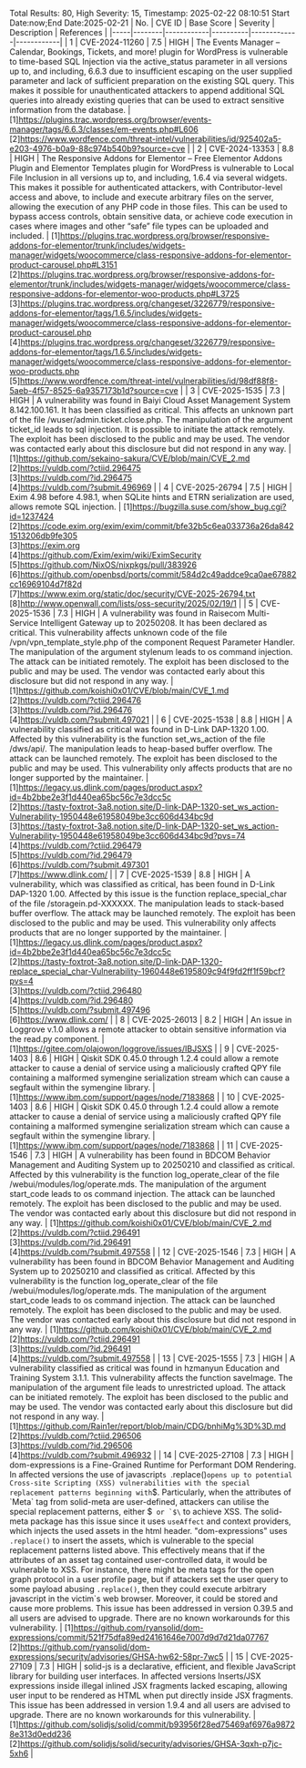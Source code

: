 Total Results: 80, High Severity: 15, Timestamp: 2025-02-22 08:10:51
Start Date:now;End Date:2025-02-21
| No. | CVE ID | Base Score | Severity | Description | References |
|-----|--------|------------|----------|-------------|------------|
| 1 | CVE-2024-11260 | 7.5  | HIGH | The Events Manager – Calendar, Bookings, Tickets, and more! plugin for WordPress is vulnerable to time-based SQL Injection via the active_status parameter in all versions up to, and including, 6.6.3 due to insufficient escaping on the user supplied parameter and lack of sufficient preparation on the existing SQL query.  This makes it possible for unauthenticated attackers to append additional SQL queries into already existing queries that can be used to extract sensitive information from the database. | [1]https://plugins.trac.wordpress.org/browser/events-manager/tags/6.6.3/classes/em-events.php#L606<br>[2]https://www.wordfence.com/threat-intel/vulnerabilities/id/925402a5-e203-4976-b0a9-88c974b540b9?source=cve |
| 2 | CVE-2024-13353 | 8.8  | HIGH | The Responsive Addons for Elementor – Free Elementor Addons Plugin and Elementor Templates plugin for WordPress is vulnerable to Local File Inclusion in all versions up to, and including, 1.6.4 via several widgets. This makes it possible for authenticated attackers, with Contributor-level access and above, to include and execute arbitrary files on the server, allowing the execution of any PHP code in those files. This can be used to bypass access controls, obtain sensitive data, or achieve code execution in cases where images and other “safe” file types can be uploaded and included. | [1]https://plugins.trac.wordpress.org/browser/responsive-addons-for-elementor/trunk/includes/widgets-manager/widgets/woocommerce/class-responsive-addons-for-elementor-product-carousel.php#L3151<br>[2]https://plugins.trac.wordpress.org/browser/responsive-addons-for-elementor/trunk/includes/widgets-manager/widgets/woocommerce/class-responsive-addons-for-elementor-woo-products.php#L3725<br>[3]https://plugins.trac.wordpress.org/changeset/3226779/responsive-addons-for-elementor/tags/1.6.5/includes/widgets-manager/widgets/woocommerce/class-responsive-addons-for-elementor-product-carousel.php<br>[4]https://plugins.trac.wordpress.org/changeset/3226779/responsive-addons-for-elementor/tags/1.6.5/includes/widgets-manager/widgets/woocommerce/class-responsive-addons-for-elementor-woo-products.php<br>[5]https://www.wordfence.com/threat-intel/vulnerabilities/id/98df88f8-5aeb-4f57-8525-6a9357173b1d?source=cve |
| 3 | CVE-2025-1535 | 7.3  | HIGH | A vulnerability was found in Baiyi Cloud Asset Management System 8.142.100.161. It has been classified as critical. This affects an unknown part of the file /wuser/admin.ticket.close.php. The manipulation of the argument ticket_id leads to sql injection. It is possible to initiate the attack remotely. The exploit has been disclosed to the public and may be used. The vendor was contacted early about this disclosure but did not respond in any way. | [1]https://github.com/sekaino-sakura/CVE/blob/main/CVE_2.md<br>[2]https://vuldb.com/?ctiid.296475<br>[3]https://vuldb.com/?id.296475<br>[4]https://vuldb.com/?submit.496969 |
| 4 | CVE-2025-26794 | 7.5  | HIGH | Exim 4.98 before 4.98.1, when SQLite hints and ETRN serialization are used, allows remote SQL injection. | [1]https://bugzilla.suse.com/show_bug.cgi?id=1237424<br>[2]https://code.exim.org/exim/exim/commit/bfe32b5c6ea033736a26da8421513206db9fe305<br>[3]https://exim.org<br>[4]https://github.com/Exim/exim/wiki/EximSecurity<br>[5]https://github.com/NixOS/nixpkgs/pull/383926<br>[6]https://github.com/openbsd/ports/commit/584d2c49addce9ca0ae67882cc16969104d7f82d<br>[7]https://www.exim.org/static/doc/security/CVE-2025-26794.txt<br>[8]http://www.openwall.com/lists/oss-security/2025/02/19/1 |
| 5 | CVE-2025-1536 | 7.3  | HIGH | A vulnerability was found in Raisecom Multi-Service Intelligent Gateway up to 20250208. It has been declared as critical. This vulnerability affects unknown code of the file /vpn/vpn_template_style.php of the component Request Parameter Handler. The manipulation of the argument stylenum leads to os command injection. The attack can be initiated remotely. The exploit has been disclosed to the public and may be used. The vendor was contacted early about this disclosure but did not respond in any way. | [1]https://github.com/koishi0x01/CVE/blob/main/CVE_1.md<br>[2]https://vuldb.com/?ctiid.296476<br>[3]https://vuldb.com/?id.296476<br>[4]https://vuldb.com/?submit.497021 |
| 6 | CVE-2025-1538 | 8.8  | HIGH | A vulnerability classified as critical was found in D-Link DAP-1320 1.00. Affected by this vulnerability is the function set_ws_action of the file /dws/api/. The manipulation leads to heap-based buffer overflow. The attack can be launched remotely. The exploit has been disclosed to the public and may be used. This vulnerability only affects products that are no longer supported by the maintainer. | [1]https://legacy.us.dlink.com/pages/product.aspx?id=4b2bbe2e3f1d440ea65bc56c7e3dcc5c<br>[2]https://tasty-foxtrot-3a8.notion.site/D-link-DAP-1320-set_ws_action-Vulnerability-1950448e61958049be3cc606d434bc9d<br>[3]https://tasty-foxtrot-3a8.notion.site/D-link-DAP-1320-set_ws_action-Vulnerability-1950448e61958049be3cc606d434bc9d?pvs=74<br>[4]https://vuldb.com/?ctiid.296479<br>[5]https://vuldb.com/?id.296479<br>[6]https://vuldb.com/?submit.497301<br>[7]https://www.dlink.com/ |
| 7 | CVE-2025-1539 | 8.8  | HIGH | A vulnerability, which was classified as critical, has been found in D-Link DAP-1320 1.00. Affected by this issue is the function replace_special_char of the file /storagein.pd-XXXXXX. The manipulation leads to stack-based buffer overflow. The attack may be launched remotely. The exploit has been disclosed to the public and may be used. This vulnerability only affects products that are no longer supported by the maintainer. | [1]https://legacy.us.dlink.com/pages/product.aspx?id=4b2bbe2e3f1d440ea65bc56c7e3dcc5c<br>[2]https://tasty-foxtrot-3a8.notion.site/D-link-DAP-1320-replace_special_char-Vulnerability-1960448e6195809c94f9fd2ff1f59bcf?pvs=4<br>[3]https://vuldb.com/?ctiid.296480<br>[4]https://vuldb.com/?id.296480<br>[5]https://vuldb.com/?submit.497496<br>[6]https://www.dlink.com/ |
| 8 | CVE-2025-26013 | 8.2  | HIGH | An issue in Loggrove v.1.0 allows a remote attacker to obtain sensitive information via the read.py component. | [1]https://gitee.com/olajowon/loggrove/issues/IBJSXS |
| 9 | CVE-2025-1403 | 8.6  | HIGH | Qiskit SDK 0.45.0 through 1.2.4 could allow a remote attacker to cause a denial of service using a maliciously crafted QPY file containing a malformed symengine serialization stream which can cause a segfault within the symengine library. | [1]https://www.ibm.com/support/pages/node/7183868 |
| 10 | CVE-2025-1403 | 8.6  | HIGH | Qiskit SDK 0.45.0 through 1.2.4 could allow a remote attacker to cause a denial of service using a maliciously crafted QPY file containing a malformed symengine serialization stream which can cause a segfault within the symengine library. | [1]https://www.ibm.com/support/pages/node/7183868 |
| 11 | CVE-2025-1546 | 7.3  | HIGH | A vulnerability has been found in BDCOM Behavior Management and Auditing System up to 20250210 and classified as critical. Affected by this vulnerability is the function log_operate_clear of the file /webui/modules/log/operate.mds. The manipulation of the argument start_code leads to os command injection. The attack can be launched remotely. The exploit has been disclosed to the public and may be used. The vendor was contacted early about this disclosure but did not respond in any way. | [1]https://github.com/koishi0x01/CVE/blob/main/CVE_2.md<br>[2]https://vuldb.com/?ctiid.296491<br>[3]https://vuldb.com/?id.296491<br>[4]https://vuldb.com/?submit.497558 |
| 12 | CVE-2025-1546 | 7.3  | HIGH | A vulnerability has been found in BDCOM Behavior Management and Auditing System up to 20250210 and classified as critical. Affected by this vulnerability is the function log_operate_clear of the file /webui/modules/log/operate.mds. The manipulation of the argument start_code leads to os command injection. The attack can be launched remotely. The exploit has been disclosed to the public and may be used. The vendor was contacted early about this disclosure but did not respond in any way. | [1]https://github.com/koishi0x01/CVE/blob/main/CVE_2.md<br>[2]https://vuldb.com/?ctiid.296491<br>[3]https://vuldb.com/?id.296491<br>[4]https://vuldb.com/?submit.497558 |
| 13 | CVE-2025-1555 | 7.3  | HIGH | A vulnerability classified as critical was found in hzmanyun Education and Training System 3.1.1. This vulnerability affects the function saveImage. The manipulation of the argument file leads to unrestricted upload. The attack can be initiated remotely. The exploit has been disclosed to the public and may be used. The vendor was contacted early about this disclosure but did not respond in any way. | [1]https://github.com/Rain1er/report/blob/main/CDG/bnhiMg%3D%3D.md<br>[2]https://vuldb.com/?ctiid.296506<br>[3]https://vuldb.com/?id.296506<br>[4]https://vuldb.com/?submit.496932 |
| 14 | CVE-2025-27108 | 7.3  | HIGH | dom-expressions is a Fine-Grained Runtime for Performant DOM Rendering. In affected versions the use of javascript`s `.replace()` opens up to potential Cross-site Scripting (XSS) vulnerabilities with the special replacement patterns beginning with `$`. Particularly, when the attributes of `Meta` tag from solid-meta are user-defined, attackers can utilise the special replacement patterns, either `$`` or `$\`` to achieve XSS. The solid-meta package has this issue since it uses `useAffect` and context providers, which injects the used assets in the html header. "dom-expressions" uses `.replace()` to insert the assets, which is vulnerable to the special replacement patterns listed above.  This effectively means that if the attributes of an asset tag contained user-controlled data, it would be vulnerable to XSS. For instance, there might be meta tags for the open graph protocol in a user profile page, but if attackers set the user query to some payload abusing `.replace()`, then they could execute arbitrary javascript in the victim`s web browser. Moreover, it could be stored and cause more problems. This issue has been addressed in version 0.39.5 and all users are advised to upgrade. There are no known workarounds for this vulnerability. | [1]https://github.com/ryansolid/dom-expressions/commit/521f75dfa89ed24161646e7007d9d7d21da07767<br>[2]https://github.com/ryansolid/dom-expressions/security/advisories/GHSA-hw62-58pr-7wc5 |
| 15 | CVE-2025-27109 | 7.3  | HIGH | solid-js is a declarative, efficient, and flexible JavaScript library for building user interfaces. In affected versions Inserts/JSX expressions inside illegal inlined JSX fragments lacked escaping, allowing user input to be rendered as HTML when put directly inside JSX fragments. This issue has been addressed in version 1.9.4 and all users are advised to upgrade. There are no known workarounds for this vulnerability. | [1]https://github.com/solidjs/solid/commit/b93956f28ed75469af6976a98728e313d0edd236<br>[2]https://github.com/solidjs/solid/security/advisories/GHSA-3qxh-p7jc-5xh6 |
